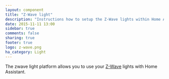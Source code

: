 ```yaml
---
layout: component
title: "Z-Wave light"
description: "Instructions how to setup the Z-Wave lights within Home Assistant."
date: 2015-11-11 13:00
sidebar: true
comments: false
sharing: true
footer: true
logo: z-wave.png
ha_category: Light
---
```



The zwave light platform allows you to use your [Z-Wave](http://www.z-wave.com/) lights with Home Assistant.


